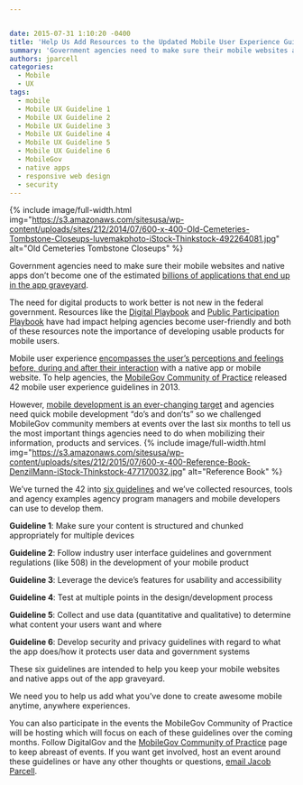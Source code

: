 ```yaml
---


date: 2015-07-31 1:10:20 -0400
title: 'Help Us Add Resources to the Updated Mobile User Experience Guidelines!'
summary: 'Government agencies need to make sure their mobile websites and native apps don&rsquo;t become one of the estimated billions of applications that end up in the app graveyard. The need for digital products to work better is not new in the federal government. Resources like the Digital Playbook and Public Participation Playbook have had impact'
authors: jparcell
categories:
  - Mobile
  - UX
tags:
  - mobile
  - Mobile UX Guideline 1
  - Mobile UX Guideline 2
  - Mobile UX Guideline 3
  - Mobile UX Guideline 4
  - Mobile UX Guideline 5
  - Mobile UX Guideline 6
  - MobileGov
  - native apps
  - responsive web design
  - security
---
```



{% include image/full-width.html img="https://s3.amazonaws.com/sitesusa/wp-content/uploads/sites/212/2014/07/600-x-400-Old-Cemeteries-Tombstone-Closeups-luvemakphoto-iStock-Thinkstock-492264081.jpg" alt="Old Cemeteries Tombstone Closeups" %} 

Government agencies need to make sure their mobile websites and native apps don’t become one of the estimated [billions of applications that end up in the app graveyard](http://www.smashingmagazine.com/2013/11/28/lessons-from-an-app-graveyard/).

The need for digital products to work better is not new in the federal government. Resources like the [Digital Playbook](https://playbook.cio.gov/) and [Public Participation Playbook](https://participation.usa.gov/) have had impact helping agencies become user-friendly and both of these resources note the importance of developing usable products for mobile users.

Mobile user experience [encompasses the user’s perceptions and feelings before, during and after their interaction](http://www.smashingmagazine.com/2012/07/elements-mobile-user-experience/) with a native app or mobile website. To help agencies, the [MobileGov Community of Practice](https://www.WHATEVER/communities/mobile/) released 42 mobile user experience guidelines in 2013.

However, [mobile development is an ever-changing target](http://www.infoworld.com/article/2610221/application-development/12-predictions-for-the-future-of-programming.html) and agencies need quick mobile development “do&#8217;s and don&#8217;ts” so we challenged MobileGov community members at events over the last six months to tell us the most important things agencies need to do when mobilizing their information, products and services. 
{% include image/full-width.html img="https://s3.amazonaws.com/sitesusa/wp-content/uploads/sites/212/2015/07/600-x-400-Reference-Book-DenzilMann-iStock-Thinkstock-477170032.jpg" alt="Reference Book" %} 

We’ve turned the 42 into [six guidelines](https://www.WHATEVER/resources/mobile-user-experience-guidelines-and-recommendations/) and we’ve collected resources, tools and agency examples agency program managers and mobile developers can use to develop them.

**Guideline 1**: Make sure your content is structured and chunked appropriately for multiple devices

**Guideline 2**: Follow industry user interface guidelines and government regulations (like 508) in the development of your mobile product

**Guideline 3**: Leverage the device’s features for usability and accessibility

**Guideline 4**: Test at multiple points in the design/development process

**Guideline 5**: Collect and use data (quantitative and qualitative) to determine what content your users want and where

**Guideline 6**: Develop security and privacy guidelines with regard to what the app does/how it protects user data and government systems

These six guidelines are intended to help you keep your mobile websites and native apps out of the app graveyard.

We need you to help us add what you’ve done to create awesome mobile anytime, anywhere experiences.

You can also participate in the events the MobileGov Community of Practice will be hosting which will focus on each of these guidelines over the coming months. Follow DigitalGov and the [MobileGov Community of Practice](https://www.WHATEVER/communities/mobile/) page to keep abreast of events. If you want get involved, host an event around these guidelines or have any other thoughts or questions, [email Jacob Parcell](mailto:jacob.parcell@gsa.gov).